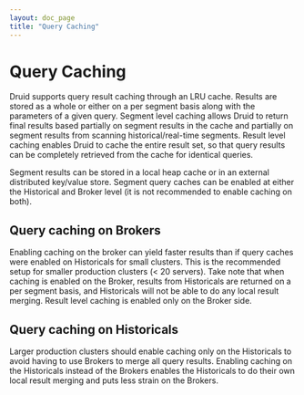 ```yaml
---
layout: doc_page
title: "Query Caching"
---
```


<!--
  ~ Licensed to the Apache Software Foundation (ASF) under one
  ~ or more contributor license agreements.  See the NOTICE file
  ~ distributed with this work for additional information
  ~ regarding copyright ownership.  The ASF licenses this file
  ~ to you under the Apache License, Version 2.0 (the
  ~ "License"); you may not use this file except in compliance
  ~ with the License.  You may obtain a copy of the License at
  ~
  ~   http://www.apache.org/licenses/LICENSE-2.0
  ~
  ~ Unless required by applicable law or agreed to in writing,
  ~ software distributed under the License is distributed on an
  ~ "AS IS" BASIS, WITHOUT WARRANTIES OR CONDITIONS OF ANY
  ~ KIND, either express or implied.  See the License for the
  ~ specific language governing permissions and limitations
  ~ under the License.
  -->

# Query Caching

Druid supports query result caching through an LRU cache. Results are stored as a whole or either on a per segment basis along with the 
parameters of a given query. Segment level caching allows Druid to return final results based partially on segment results in the cache 
and partially on segment results from scanning historical/real-time segments. Result level caching enables Druid to cache the entire 
result set, so that query results can be completely retrieved from the cache for identical queries.

Segment results can be stored in a local heap cache or in an external distributed key/value store. Segment query caches 
can be enabled at either the Historical and Broker level (it is not recommended to enable caching on both).

## Query caching on Brokers

Enabling caching on the broker can yield faster results than if query caches were enabled on Historicals for small clusters. This is 
the recommended setup for smaller production clusters (< 20 servers). Take note that when caching is enabled on the Broker, 
results from Historicals are returned on a per segment basis, and Historicals will not be able to do any local result merging.
Result level caching is enabled only on the Broker side.

## Query caching on Historicals

Larger production clusters should enable caching only on the Historicals to avoid having to use Brokers to merge all query 
results. Enabling caching on the Historicals instead of the Brokers enables the Historicals to do their own local result
merging and puts less strain on the Brokers.
